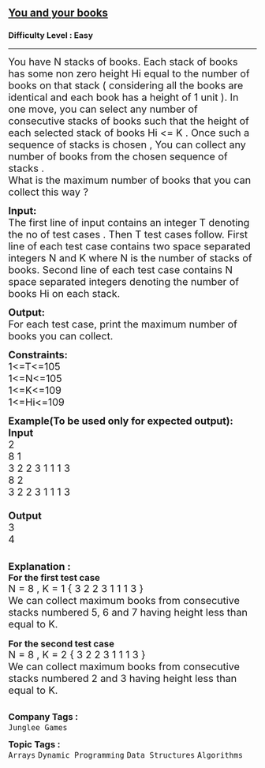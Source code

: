 <h2><a href="https://www.geeksforgeeks.org/problems/you-and-your-books/1?page=1&difficulty=Easy&sortBy=difficulty">You and your books</a></h2><h3>Difficulty Level : Easy</h3><hr><div class="problems_problem_content__Xm_eO"><p><span style="font-size:20px">You have N stacks of books. Each stack of books has some non zero height Hi equal to the number of books on that stack ( considering all the books are identical and each book has a height of 1 unit ). In one move, you can select any number of consecutive stacks of books such that the height of each selected stack of books Hi &lt;= K . Once such a sequence of stacks is chosen , You can collect any number of books from the chosen sequence of stacks .<br>
What is the maximum number of books that you can collect this way ?</span></p>

<p><span style="font-size:20px"><strong>Input:</strong><br>
The first line of input contains an integer T denoting the no of test cases . Then T test cases follow. First line of each test case contains two space separated integers N and K where N is the number of stacks of books. Second line of each test case contains N space separated integers denoting the number of books Hi on each stack.</span></p>

<p><span style="font-size:20px"><strong>Output:</strong><br>
For each test case, print the maximum number of books you can collect.</span></p>

<p><span style="font-size:20px"><strong>Constraints:</strong><br>
1&lt;=T&lt;=105<br>
1&lt;=N&lt;=105<br>
1&lt;=K&lt;=109<br>
1&lt;=Hi&lt;=109</span></p>

<p><strong><span style="font-size:20px">Example(To be used only for expected output):</span></strong><br>
<span style="font-size:20px"><strong>Input</strong><br>
2<br>
8 1<br>
3 2 2 3 1 1 1 3<br>
8 2<br>
3 2 2 3 1 1 1 3<br>
&nbsp;<br>
<strong>Output</strong><br>
3<br>
4</span></p>

<p><br>
<span style="font-size:20px"><strong>Explanation :</strong></span><br>
<span style="font-size:18px"><strong>For the first test case</strong></span><br>
<span style="font-size:20px">N = 8 , K = 1 { 3 2 2 3 1 1 1 3 }<br>
We can collect maximum books from consecutive stacks numbered 5, 6 and 7 having height less than equal to K.</span><br>
<br>
<span style="font-size:18px"><strong>For the second test case</strong></span><br>
<span style="font-size:20px">N = 8 , K = 2 { 3 2 2 3 1 1 1 3 }<br>
We can collect maximum books from consecutive stacks numbered 2 and 3 having height less than equal to K.</span><br>
&nbsp;</p>
</div><p><span style=font-size:18px><strong>Company Tags : </strong><br><code>Junglee Games</code>&nbsp;<br><p><span style=font-size:18px><strong>Topic Tags : </strong><br><code>Arrays</code>&nbsp;<code>Dynamic Programming</code>&nbsp;<code>Data Structures</code>&nbsp;<code>Algorithms</code>&nbsp;